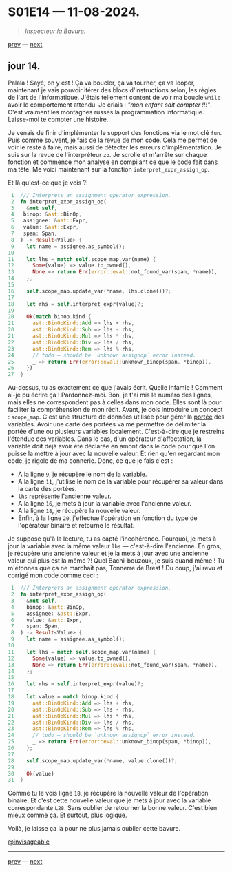 # S01E14 — 11-08-2024.

> *Inspecteur la Bavure.*

[prev](S01E13-10-08-2024.md) — [next](S01E01-29-07-2024.md)

## jour 14.

Palala ! Sayé, on y est ! Ça va boucler, ça va tourner, ça va looper, maintenant je vais pouvoir itérer des blocs d'instructions selon, les règles de l'art de l'informatique. J'étais tellement content de voir ma boucle `while` avoir le comportement attendu. Je criais : *"mon enfant sait compter !!!"*. C'est vraiment les montagnes russes la programmation informatique. Laisse-moi te compter une histoire.   

Je venais de finir d'implémenter le support des fonctions via le mot clé `fun`. Puis comme souvent, je fais de la revue de mon code. Cela me permet de voir le reste à faire, mais aussi de détecter les erreurs d'implémentation. Je suis sur la revue de l'interpréteur `zo`. Je scrolle et m'arrête sur chaque fonction et commence mon analyse en compilant ce que le code fait dans ma tête. Me voici maintenant sur la fonction `interpret_expr_assign_op`.   

Et là qu'est-ce que je vois ?!    

```rs
 1  /// Interprets an assignment operator expression.
 2  fn interpret_expr_assign_op(
 3    &mut self,
 4   binop: &ast::BinOp,
 5   assignee: &ast::Expr,
 6   value: &ast::Expr,
 7   span: Span,
 8  ) -> Result<Value> {
 9    let name = assignee.as_symbol();
10
11    let lhs = match self.scope_map.var(name) {
12      Some(value) => value.to_owned(),
13      None => return Err(error::eval::not_found_var(span, *name)),
14    };
15
16    self.scope_map.update_var(*name, lhs.clone())?;
17
18    let rhs = self.interpret_expr(value)?;
19
20    Ok(match binop.kind {
21      ast::BinOpKind::Add => lhs + rhs,
20      ast::BinOpKind::Sub => lhs - rhs,
21      ast::BinOpKind::Mul => lhs * rhs,
22      ast::BinOpKind::Div => lhs / rhs,
23      ast::BinOpKind::Rem => lhs % rhs,
24      // todo — should be `unknown assignop` error instead.
25      _ => return Err(error::eval::unknown_binop(span, *binop)),
26    })
27  }
```

Au-dessus, tu as exactement ce que j'avais écrit. Quelle infamie ! Comment ai-je pu écrire ça ! Pardonnez-moi. Bon, je t'ai mis le numéro des lignes, mais elles ne correspondent pas à celles dans mon code. Elles sont là pour faciliter la compréhension de mon récit. Avant, je dois introduire un concept : `scope_map`. C'est une structure de données utilisée pour gérer la [portée](https://fr.wikipedia.org/wiki/Port%C3%A9e_(informatique)) des variables. Avoir une carte des portées va me permettre de délimiter la portée d'une ou plusieurs variables localement. C'est-à-dire que je restreins l'étendue des variables. Dans le cas, d'un opérateur d'affectation, la variable doit déjà avoir été déclarée en amont dans le code pour que l'on puisse la mettre à jour avec la nouvelle valeur. Et rien qu'en regardant mon code, je rigole de ma connerie. Donc, ce que je fais c'est :    

- A la ligne `9`, je récupère le nom de la variable.
- A la ligne `11`, j'utilise le nom de la variable pour récupérer sa valeur dans la carte des portées.
- `lhs` représente l'ancienne valeur.
- A la ligne `16`, je mets à jour la variable avec l'ancienne valeur.
- A la ligne `18`, je récupère la nouvelle valeur.
- Enfin, à la ligne `20`, j'effectue l'opération en fonction du type de l'opérateur binaire et retourne le résultat.
 
Je suppose qu'à la lecture, tu as capté l'incohérence. Pourquoi, je mets à jour la variable avec la même valeur `lhs` — c'est-à-dire l'ancienne. En gros, je récupère une ancienne valeur et je la mets à jour avec une ancienne valeur qui plus est la même ?! Quel Bachi-bouzouk, je suis quand même ! Tu m'étonnes que ça ne marchait pas, Tonnerre de Brest ! Du coup, j'ai revu et corrigé mon code comme ceci :   

```rs
 1  /// Interprets an assignment operator expression.
 2  fn interpret_expr_assign_op(
 3    &mut self,
 4    binop: &ast::BinOp,
 5    assignee: &ast::Expr,
 6    value: &ast::Expr,
 7    span: Span,
 8  ) -> Result<Value> {
 9    let name = assignee.as_symbol();
10
11    let lhs = match self.scope_map.var(name) {
12      Some(value) => value.to_owned(),
13      None => return Err(error::eval::not_found_var(span, *name)),
14    };
15
16    let rhs = self.interpret_expr(value)?;
17
18    let value = match binop.kind {
19      ast::BinOpKind::Add => lhs + rhs,
20      ast::BinOpKind::Sub => lhs - rhs,
21      ast::BinOpKind::Mul => lhs * rhs,
22      ast::BinOpKind::Div => lhs / rhs,
23      ast::BinOpKind::Rem => lhs % rhs,
24      // todo — should be `unknown assignop` error instead.
25      _ => return Err(error::eval::unknown_binop(span, *binop)),
26    };
27
28    self.scope_map.update_var(*name, value.clone())?;
29
30    Ok(value)
31  }
```

Comme tu le vois ligne `18`, je récupère la nouvelle valeur de l'opération binaire. Et c'est cette nouvelle valeur que je mets à jour avec la variable correspondante `L28`. Sans oublier de retourner la bonne valeur. C'est bien mieux comme ça. Et surtout, plus logique.

Voilà, je laisse ça là pour ne plus jamais oublier cette bavure.

[@invisageable](https://twitter.com/invisageable)   

---

[prev](S01E13-10-08-2024.md) — [next](S01E01-29-07-2024.md)   
